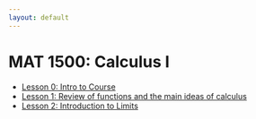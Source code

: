 ```yaml
---
layout: default
---
```


# MAT 1500: Calculus I

* [Lesson 0: Intro to Course](lesson0.html)
* [Lesson 1: Review of functions and the main ideas of calculus](lesson1.html)
* [Lesson 2: Introduction to Limits](lesson2.html)
